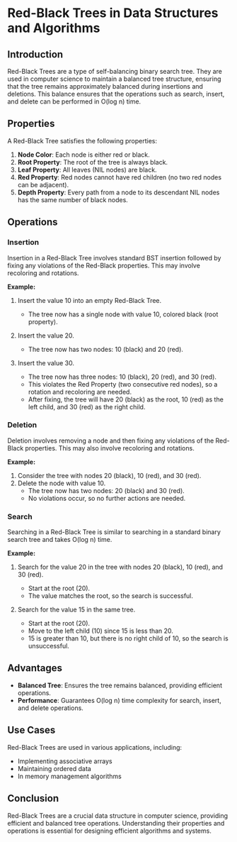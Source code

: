 # Red-Black Trees in Data Structures and Algorithms

## Introduction

Red-Black Trees are a type of self-balancing binary search tree. They are used in computer science to maintain a balanced tree structure, ensuring that the tree remains approximately balanced during insertions and deletions. This balance ensures that the operations such as search, insert, and delete can be performed in O(log n) time.

## Properties

A Red-Black Tree satisfies the following properties:

1. **Node Color**: Each node is either red or black.
2. **Root Property**: The root of the tree is always black.
3. **Leaf Property**: All leaves (NIL nodes) are black.
4. **Red Property**: Red nodes cannot have red children (no two red nodes can be adjacent).
5. **Depth Property**: Every path from a node to its descendant NIL nodes has the same number of black nodes.

## Operations

### Insertion

Insertion in a Red-Black Tree involves standard BST insertion followed by fixing any violations of the Red-Black properties. This may involve recoloring and rotations.

**Example:**

1. Insert the value 10 into an empty Red-Black Tree.

   - The tree now has a single node with value 10, colored black (root property).

2. Insert the value 20.

   - The tree now has two nodes: 10 (black) and 20 (red).

3. Insert the value 30.
   - The tree now has three nodes: 10 (black), 20 (red), and 30 (red).
   - This violates the Red Property (two consecutive red nodes), so a rotation and recoloring are needed.
   - After fixing, the tree will have 20 (black) as the root, 10 (red) as the left child, and 30 (red) as the right child.

### Deletion

Deletion involves removing a node and then fixing any violations of the Red-Black properties. This may also involve recoloring and rotations.

**Example:**

1. Consider the tree with nodes 20 (black), 10 (red), and 30 (red).
2. Delete the node with value 10.
   - The tree now has two nodes: 20 (black) and 30 (red).
   - No violations occur, so no further actions are needed.

### Search

Searching in a Red-Black Tree is similar to searching in a standard binary search tree and takes O(log n) time.

**Example:**

1. Search for the value 20 in the tree with nodes 20 (black), 10 (red), and 30 (red).

   - Start at the root (20).
   - The value matches the root, so the search is successful.

2. Search for the value 15 in the same tree.
   - Start at the root (20).
   - Move to the left child (10) since 15 is less than 20.
   - 15 is greater than 10, but there is no right child of 10, so the search is unsuccessful.

## Advantages

- **Balanced Tree**: Ensures the tree remains balanced, providing efficient operations.
- **Performance**: Guarantees O(log n) time complexity for search, insert, and delete operations.

## Use Cases

Red-Black Trees are used in various applications, including:

- Implementing associative arrays
- Maintaining ordered data
- In memory management algorithms

## Conclusion

Red-Black Trees are a crucial data structure in computer science, providing efficient and balanced tree operations. Understanding their properties and operations is essential for designing efficient algorithms and systems.
